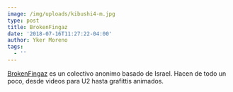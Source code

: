 ```yaml
---
image: /img/uploads/kibushi4-m.jpg
type: post
title: BrokenFingaz
date: '2018-07-16T11:27:22-04:00'
author: Yker Moreno
tags:
  - ''
---
```

[BrokenFingaz](https://brokenfingaz.com/works/) es un colectivo anonimo basado de Israel. Hacen de todo un poco, desde videos para U2 hasta grafittis animados.
